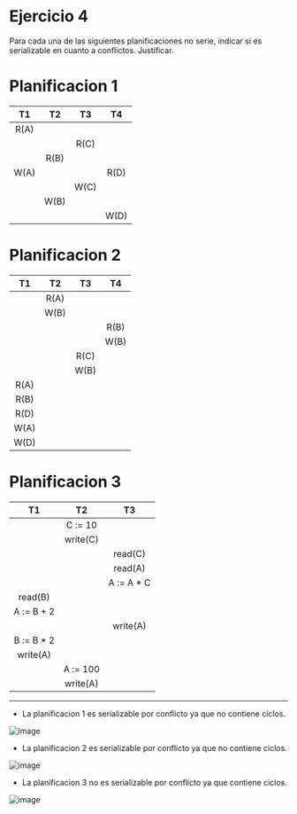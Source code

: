 # Ejercicio 4
Para cada una de las siguientes planificaciones no serie, indicar si es serializable en cuanto a conflictos.
Justificar.

# Planificacion 1

|  T1  |  T2  |  T3  |  T4  |
| :--: | :--: | :--: | :--: |
| R(A) |      |      |      |
|      |      | R(C) |      |
|      | R(B) |      |      |
| W(A) |      |      | R(D) |
|      |      | W(C) |      |
|      | W(B) |      |      |
|      |      |      | W(D) |

# Planificacion 2

|  T1  |  T2  |  T3  |  T4  |
| :--: | :--: | :--: | :--: |
|      | R(A) |      |      |
|      | W(B) |      |      |
|      |      |      | R(B) |
|      |      |      | W(B) |
|      |      | R(C) |      |
|      |      | W(B) |      |
| R(A) |      |      |      |
| R(B) |      |      |      |
| R(D) |      |      |      |
| W(A) |      |      |      |
| W(D) |      |      |      |

# Planificacion 3

|      T1     |    T2    |      T3     |
| :---------: | :------: | :---------: |
|             |  C := 10 |             |
|             | write(C) |             |
|             |          |   read(C)   |
|             |          |   read(A)   |
|             |          | A := A \* C |
|   read(B)   |          |             |
|  A := B + 2 |          |             |
|             |          |  write(A)   |
| B := B \* 2 |          |             |
| write(A)    |          |             |
|             | A := 100 |             |
|             | write(A) |             |

---


- La planificacion 1 es serializable por conflicto ya que no contiene ciclos.

![image](https://github.com/user-attachments/assets/7a573dd8-7eb6-406d-a427-23a28669952e)


- La planificacion 2 es serializable por conflicto ya que no contiene ciclos.

![image](https://github.com/user-attachments/assets/a10a1bde-a021-4ef2-830d-2070fb390925)

- La planificacion 3 no es serializable por conflicto ya que contiene ciclos.

![image](https://github.com/user-attachments/assets/96ccae6a-8a28-4229-b41b-944f67fe0c42)






